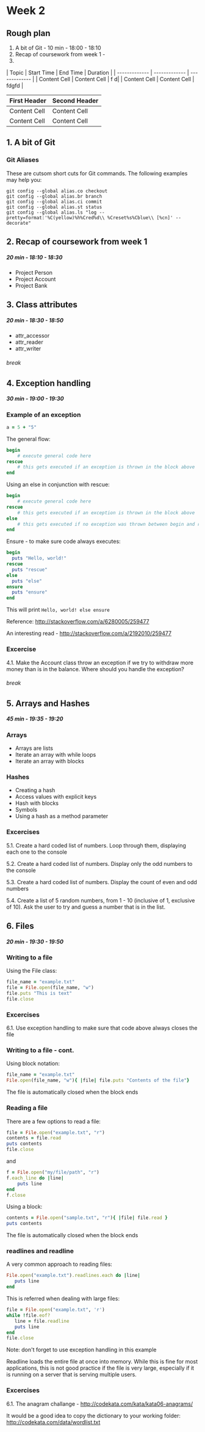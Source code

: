 # Week 2

## Rough plan
1. A bit of Git - 10 min - 18:00 - 18:10
2. Recap of coursework from week 1 - 
3. 


| Topic  | Start Time | End Time | Duration |
| ------------- | ------------- | ------------- |
| Content Cell  | Content Cell  | f d|
| Content Cell  | Content Cell  | fdgfd  |

| First Header  | Second Header |
| ------------- | ------------- |
| Content Cell  | Content Cell  |
| Content Cell  | Content Cell  |


## 1. A bit of Git
### Git Aliases 
These are cutsom short cuts for Git commands.
The following examples may help you:
```
git config --global alias.co checkout
git config --global alias.br branch
git config --global alias.ci commit
git config --global alias.st status
git config --global alias.ls "log --pretty=format:'%C(yellow)%h%Cred%d\\ %Creset%s%Cblue\\ [%cn]' --decorate"
```

## 2. Recap of coursework from week 1
##### 20 min - 18:10 - 18:30
* Project Person
* Project Account
* Project Bank

## 3. Class attributes 
##### 20 min - 18:30 - 18:50
* attr_accessor
* attr_reader
* attr_writer

###### break

## 4. Exception handling
##### 30 min - 19:00 - 19:30

### Example of an exception
```ruby
a = 5 + "5"
```

The general flow:

```ruby 
begin
    # execute general code here
rescue
    # this gets executed if an exception is thrown in the block above
end
```

Using an else in conjunction with rescue:

```ruby 
begin
    # execute general code here
rescue
    # this gets executed if an exception is thrown in the block above
else
    # this gets executed if no exception was thrown between begin and rescue
end
```

Ensure - to make sure code always executes:
```ruby 
begin
  puts "Hello, world!"
rescue
  puts "rescue"
else
  puts "else"
ensure
  puts "ensure"
end
```

This will print ```Hello, world! else ensure```

Reference: http://stackoverflow.com/a/6280005/259477

An interesting read - http://stackoverflow.com/a/2192010/259477


### Excercise
4.1. Make the Account class throw an exception if we try to withdraw more money than is in the balance.
Where should you handle the exception?

###### break

## 5. Arrays and Hashes
##### 45 min - 19:35 - 19:20

### Arrays
* Arrays are lists
* Iterate an array with while loops
* Iterate an array with blocks

### Hashes
* Creating a hash
* Access values with explicit keys
* Hash with blocks
* Symbols 
* Using a hash as a method parameter

### Excercises
5.1. Create a hard coded list of numbers. Loop through them, displaying each one to the console

5.2. Create a hard coded list of numbers. Display only the odd numbers to the console

5.3. Create a hard coded list of numbers. Display the count of even and odd numbers

5.4. Create a list of 5 random numbers, from 1 - 10 (inclusive of 1, exclusive of 10). Ask the user to try and guess a number that is in the list.

## 6. Files
##### 20 min - 19:30 - 19:50

### Writing to a file

Using the File class:

```ruby
file_name = "example.txt"
file = File.open(file_name, "w")
file.puts "This is text"
file.close
```

### Excercises

6.1. Use exception handling to make sure that code above always closes the file

### Writing to a file - cont.

Using block notation:

```ruby
file_name = "example.txt"
File.open(file_name, "w"){ |file| file.puts "Contents of the file"}
```
The file is automatically closed when the block ends


### Reading a file

There are a few options to read a file:

```ruby 
file = File.open("example.txt", "r")
contents = file.read
puts contents   
file.close
```

and

```ruby
f = File.open("my/file/path", "r") 
f.each_line do |line| 
	puts line 
end 
f.close
```

Using a block:

```ruby
contents = File.open("sample.txt", "r"){ |file| file.read }
puts contents
```

The file is automatically closed when the block ends

### readlines and readline

A very common approach to reading files:

```ruby
File.open("example.txt").readlines.each do |line|
   puts line
end
```

This is referred when dealing with large files:

```ruby
file = File.open("example.txt", 'r')
while !file.eof?
   line = file.readline
   puts line
end
file.close
```
Note: don't forget to use exception handling in this example

Readline loads the entire file at once into memory. While this is fine for most applications, this is not good practice if the file is very large, especially if it is running on a server that is serving multiple users.

### Excercises
6.1. The anagram challange - http://codekata.com/kata/kata06-anagrams/

It would be a good idea to copy the dictionary to your working folder: http://codekata.com/data/wordlist.txt


